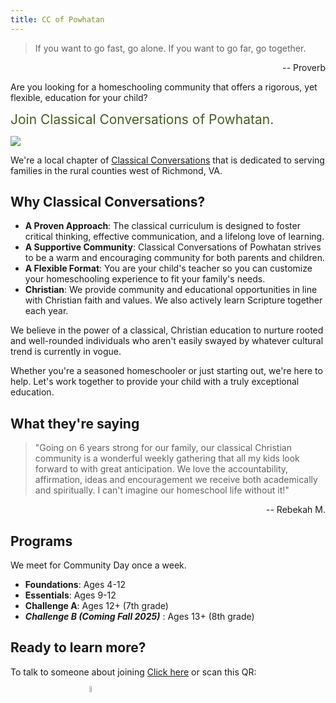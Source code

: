 ```yaml
---
title: CC of Powhatan
---
```




<!-- A Classical Education, Your Way -->
> If you want to go fast, go alone.
> If you want to go far, go together.
<div style="text-align:right;margin-top:0.5em;">-- Proverb</div>


Are you looking for a homeschooling community that offers a rigorous, yet flexible, education for your child?

<div style="color:#4A5D23;font-size: 1.5em;">Join Classical Conversations of Powhatan.</div>

<img style="" src="classroom.jpg"></img>

We're a local chapter of [Classical Conversations](https://classicalconversations.com/) that is dedicated to serving families in the rural counties west of Richmond, VA.

## Why Classical Conversations?

- **A Proven Approach**: The classical curriculum is designed to foster critical thinking, effective communication, and a lifelong love of learning.
- **A Supportive Community**: Classical Conversations of Powhatan strives to be a warm and encouraging community for both parents and children.
- **A Flexible Format**: You are your child's teacher so you can customize your homeschooling experience to fit your family's needs.
- **Christian**: We provide community and educational opportunities in line with Christian faith and values. We also actively learn Scripture together each year. 

We believe in the power of a classical, Christian education to nurture rooted and well-rounded individuals who aren't easily swayed by whatever cultural trend is currently in vogue.

Whether you're a seasoned homeschooler or just starting out, we're here to help. Let's work together to provide your child with a truly exceptional education.



## What they're saying

> "Going on 6 years strong for our family, our classical Christian community is a wonderful weekly gathering that all my kids look forward to with great anticipation. We love the accountability, affirmation, ideas and encouragement we receive both academically and spiritually. I can't imagine our homeschool life without it!"
<div style="text-align:right;margin-top:0.5em;">-- Rebekah M.</div>

## Programs

We meet for Community Day once a week. 

- **Foundations**: Ages 4-12
- **Essentials**: Ages 9-12
- **Challenge A**: Ages 12+ (7th grade)
- ***Challenge B (Coming Fall 2025)*** : Ages 13+ (8th grade)

## Ready to learn more? 

To talk to someone about joining [Click here](https://classicalconversations.com/community-search/?cid=3dyL) or scan this QR:

<div style="width:100%;margin-bottom: 5em;">
  <img src="ccpow_qr.png" style="width 5%; height:5%;margin-left: 25%;"></img>
</div>




